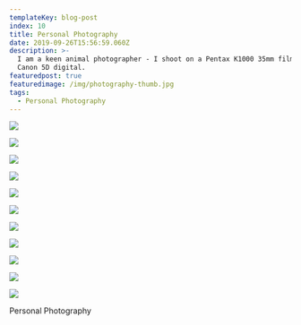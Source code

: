 ```yaml
---
templateKey: blog-post
index: 10
title: Personal Photography
date: 2019-09-26T15:56:59.060Z
description: >-
  I am a keen animal photographer - I shoot on a Pentax K1000 35mm film and
  Canon 5D digital.
featuredpost: true
featuredimage: /img/photography-thumb.jpg
tags:
  - Personal Photography
---
```

![](/img/sri-lanka-monkey.jpg)

![](/img/img_3862.jpeg)

![](/img/img_4191.jpg)

![](/img/img_4257.jpg)

![](/img/img_4662.jpg)

![](/img/img_1419.jpg)

![](/img/img_1332.jpg)

![](/img/img_1556.jpg)

![](/img/img_2792.jpeg)

![](/img/img_2733.jpeg)

![](/img/img_2766.jpeg)

Personal Photography
